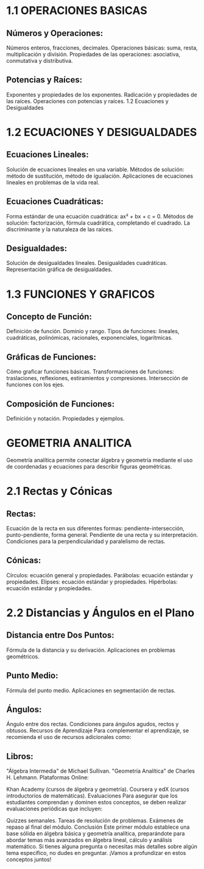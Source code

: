 # 1.1 OPERACIONES BASICAS

## Números y Operaciones:

Números enteros, fracciones, decimales.
Operaciones básicas: suma, resta, multiplicación y división.
Propiedades de las operaciones: asociativa, conmutativa y distributiva.

## Potencias y Raíces:

Exponentes y propiedades de los exponentes.
Radicación y propiedades de las raíces.
Operaciones con potencias y raíces.
1.2 Ecuaciones y Desigualdades

# 1.2 ECUACIONES  Y DESIGUALDADES

## Ecuaciones Lineales:

Solución de ecuaciones lineales en una variable.
Métodos de solución: método de sustitución, método de igualación.
Aplicaciones de ecuaciones lineales en problemas de la vida real.

## Ecuaciones Cuadráticas:

Forma estándar de una ecuación cuadrática: ax² + bx + c = 0.
Métodos de solución: factorización, fórmula cuadrática, completando el cuadrado.
La discriminante y la naturaleza de las raíces.

## Desigualdades:

Solución de desigualdades lineales.
Desigualdades cuadráticas.
Representación gráfica de desigualdades.

# 1.3 FUNCIONES Y GRAFICOS

## Concepto de Función:

Definición de función.
Dominio y rango.
Tipos de funciones: lineales, cuadráticas, polinómicas, racionales, exponenciales, logarítmicas.

## Gráficas de Funciones:

Cómo graficar funciones básicas.
Transformaciones de funciones: traslaciones, reflexiones, estiramientos y compresiones.
Intersección de funciones con los ejes.

## Composición de Funciones:

Definición y notación.
Propiedades y ejemplos.

# GEOMETRIA ANALITICA

Geometría analítica permite conectar álgebra y geometría mediante el uso de coordenadas y ecuaciones para describir figuras geométricas.

# 2.1 Rectas y Cónicas

## Rectas:

Ecuación de la recta en sus diferentes formas: pendiente-intersección, punto-pendiente, forma general.
Pendiente de una recta y su interpretación.
Condiciones para la perpendicularidad y paralelismo de rectas.

## Cónicas:

Círculos: ecuación general y propiedades.
Parábolas: ecuación estándar y propiedades.
Elipses: ecuación estándar y propiedades.
Hipérbolas: ecuación estándar y propiedades.

# 2.2 Distancias y Ángulos en el Plano

## Distancia entre Dos Puntos:

Fórmula de la distancia y su derivación.
Aplicaciones en problemas geométricos.

## Punto Medio:

Fórmula del punto medio.
Aplicaciones en segmentación de rectas.

## Ángulos:

Ángulo entre dos rectas.
Condiciones para ángulos agudos, rectos y obtusos.
Recursos de Aprendizaje
Para complementar el aprendizaje, se recomienda el uso de recursos adicionales como:

## Libros:

"Álgebra Intermedia" de Michael Sullivan.
"Geometría Analítica" de Charles H. Lehmann.
Plataformas Online:

Khan Academy (cursos de álgebra y geometría).
Coursera y edX (cursos introductorios de matemáticas).
Evaluaciones
Para asegurar que los estudiantes comprendan y dominen estos conceptos, se deben realizar evaluaciones periódicas que incluyen:

Quizzes semanales.
Tareas de resolución de problemas.
Exámenes de repaso al final del módulo.
Conclusión
Este primer módulo establece una base sólida en álgebra básica y geometría analítica, preparándote para abordar temas más avanzados en álgebra lineal, cálculo y análisis matemático. Si tienes alguna pregunta o necesitas más detalles sobre algún tema específico, no dudes en preguntar. ¡Vamos a profundizar en estos conceptos juntos!


